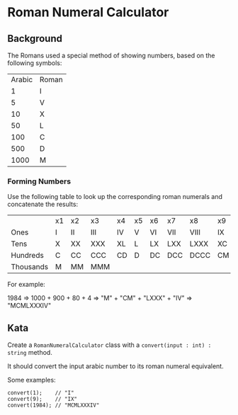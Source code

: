 # Roman Numeral Calculator

## Background
The Romans used a special method of showing numbers, based on the following symbols:
 
 <table>
    <tr>
        <td>Arabic</td>
        <td>Roman</td>
    </tr>
    <tr>
        <td>1</td>
        <td>I</td>
    </tr>
    <tr>
        <td>5</td>
        <td>V</td>
    </tr>
    <tr>
        <td>10</td>
        <td>X</td>
    </tr>
    <tr>
        <td>50</td>
        <td>L</td>
    </tr>
    <tr>
        <td>100</td>
        <td>C</td>
    </tr>
    <tr>
        <td>500</td>
        <td>D</td>
    </tr>
    <tr>
        <td>1000</td>
        <td>M</td>
    </tr>
</table>

### Forming Numbers
Use the following table to look up the corresponding roman numerals and concatenate the results:

<table>
    <tr>
        <td width=75></td>
        <td width=50>x1</td>
        <td width=50>x2</td>
        <td width=50>x3</td>
        <td width=50>x4</td>
        <td width=50>x5</td>
        <td width=50>x6</td>
        <td width=50>x7</td>
        <td width=50>x8</td>
        <td width=50>x9</td>
    </tr>
    <tr>
        <td width=75>Ones</td>
        <td width=50>I</td>
        <td width=50>II</td>
        <td width=50>III</td>
        <td width=50>IV</td>
        <td width=50>V</td>
        <td width=50>VI</td>
        <td width=50>VII</td>
        <td width=50>VIII</td>
        <td width=50>IX</td>
    </tr>
    <tr>
        <td width=75>Tens</td>
        <td width=50>X</td>
        <td width=50>XX</td>
        <td width=50>XXX</td>
        <td width=50>XL</td>
        <td width=50>L</td>
        <td width=50>LX</td>
        <td width=50>LXX</td>
        <td width=50>LXXX</td>
        <td width=50>XC</td>
    </tr>
    <tr>
        <td width=75>Hundreds</td>
        <td width=50>C</td>
        <td width=50>CC</td>
        <td width=50>CCC</td>
        <td width=50>CD</td>
        <td width=50>D</td>
        <td width=50>DC</td>
        <td width=50>DCC</td>
        <td width=50>DCCC</td>
        <td width=50>CM</td>
    </tr>
    <tr>
        <td width=75>Thousands</td>
        <td width=50>M</td>
        <td width=50>MM</td>
        <td width=50>MMM</td>
        <td width=50></td>
        <td width=50></td>
        <td width=50></td>
        <td width=50></td>
        <td width=50></td>
        <td width=50></td>
    </tr>
</table>

For example:

1984 => 1000 + 900 + 80 + 4 => "M" + "CM" + "LXXX" + "IV" => "MCMLXXXIV"

## Kata
Create a `RomanNumeralCalculator` class with a `convert(input : int) : string` method.

It should convert the input arabic number to its roman numeral equivalent.

Some examples:

```
convert(1);    // "I"
convert(9);    // "IX"
convert(1984); // "MCMLXXXIV"
```